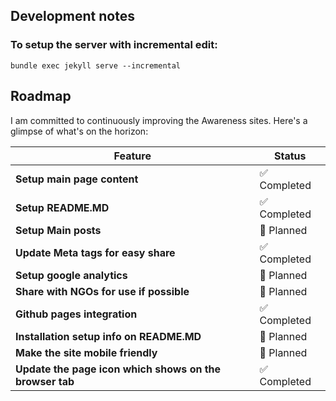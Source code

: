 ## Development notes

### To setup the server with incremental edit:
```
bundle exec jekyll serve --incremental
```
## Roadmap

I am committed to continuously improving the Awareness sites. Here's a glimpse of what's on the horizon:

| Feature                                   | Status          |
|-------------------------------------------|-----------------|
| **Setup main page content**       | ✅ Completed    |
| **Setup README.MD**           | ✅ Completed    |
| **Setup Main posts**              |  📝 Planned   |
| **Update Meta tags for easy share**              |  ✅ Completed   |
| **Setup google analytics**              |  📝 Planned   |
| **Share with NGOs for use if possible**              |  📝 Planned   |
| **Github pages integration**        | ✅ Completed  |
| **Installation setup info on README.MD**              |  📝 Planned   |
| **Make the site mobile friendly**              |  📝 Planned   |
| **Update the page icon which shows on the browser tab**              | ✅ Completed   |